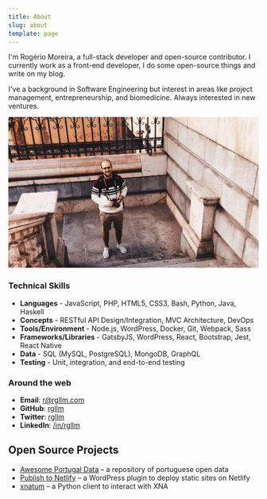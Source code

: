 ```yaml
---
title: About
slug: about
template: page
---
```


I'm Rogério Moreira, a full-stack developer and open-source contributor. I currently work as a front-end developer, I do some open-source things and write on my blog.

I've a background in Software Engineering but interest in areas like project management, entrepreneurship, and biomedicine. Always interested in new ventures.

![Me](../images/rogerio-full.jpg)

### Technical Skills

- **Languages** - JavaScript, PHP, HTML5, CSS3, Bash, Python, Java, Haskell
- **Concepts** - RESTful API Design/Integration, MVC Architecture, DevOps
- **Tools/Environment** - Node.js, WordPress, Docker, Git, Webpack, Sass
- **Frameworks/Libraries** - GatsbyJS, WordPress, React, Bootstrap, Jest, React Native
- **Data** - SQL (MySQL, PostgreSQL), MongoDB, GraphQL
- **Testing** - Unit, integration, and end-to-end testing

### Around the web

- **Email**: [r@rgllm.com](mailto:r[AT]rgllm[DOT]com)
- **GitHub**: [rgllm](https://github.com/rgllm/)
- **Twitter**: [rgllm](https://twitter.com/rgllm/)
- **LinkedIn**: [/in/rgllm](https://linkedin.com/in/rgllm/)

## Open Source Projects

- [Awesome Portugal Data](https://github.com/rgllm/awesome-portugal-data/) – a repository of portuguese open data
- [Publish to Netlify](https://wordpress.org/plugins/publish-to-netlify/) – a WordPress plugin to deploy static sites on Netlify
- [xnatum](https://pypi.org/project/xnatum/) – a Python client to interact with XNA
